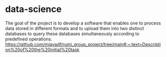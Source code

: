 # data-science
The goal of the project is to develop a software that enables one to process data stored in different formats and to upload them into two distinct databases to query these databases simultaneously according to predefined operations.
https://github.com/mjavadf/rumi_group_project/tree/main#:~:text=Description%20of%20the%20initial%20task
